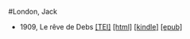 #London, Jack

* 1909, Le rêve de Debs  <a class="file tei" href="https://hurlus.github.io/tei/london1909_reve-debs.xml">[TEI]</a>  <a class="file html" href="https://hurlus.github.io/london/london1909_reve-debs.html">[html]</a>  <a class="file mobi" href="https://hurlus.github.io/london/london1909_reve-debs.mobi">[kindle]</a>  <a class="file epub" href="https://hurlus.github.io/london/london1909_reve-debs.epub">[epub]</a> 
